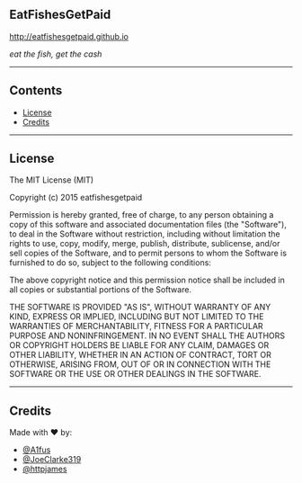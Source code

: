 ## EatFishesGetPaid
http://eatfishesgetpaid.github.io

*eat the fish, get the cash*

---

## Contents
* [License](https://github.com/eatfishesgetpaid/eatfishesgetpaid.github.io/edit/master/README.md#License)
* [Credits](https://github.com/eatfishesgetpaid/eatfishesgetpaid.github.io/edit/master/README.md#Credits)

---

## License
The MIT License (MIT)

Copyright (c) 2015 eatfishesgetpaid

Permission is hereby granted, free of charge, to any person obtaining a copy
of this software and associated documentation files (the "Software"), to deal
in the Software without restriction, including without limitation the rights
to use, copy, modify, merge, publish, distribute, sublicense, and/or sell
copies of the Software, and to permit persons to whom the Software is
furnished to do so, subject to the following conditions:

The above copyright notice and this permission notice shall be included in all
copies or substantial portions of the Software.

THE SOFTWARE IS PROVIDED "AS IS", WITHOUT WARRANTY OF ANY KIND, EXPRESS OR
IMPLIED, INCLUDING BUT NOT LIMITED TO THE WARRANTIES OF MERCHANTABILITY,
FITNESS FOR A PARTICULAR PURPOSE AND NONINFRINGEMENT. IN NO EVENT SHALL THE
AUTHORS OR COPYRIGHT HOLDERS BE LIABLE FOR ANY CLAIM, DAMAGES OR OTHER
LIABILITY, WHETHER IN AN ACTION OF CONTRACT, TORT OR OTHERWISE, ARISING FROM,
OUT OF OR IN CONNECTION WITH THE SOFTWARE OR THE USE OR OTHER DEALINGS IN THE
SOFTWARE.

---

## Credits
Made with :heart: by:

- [@A1fus](twitter.com/a1fus)
- [@JoeClarke319](twitter.com/joeclarke319)
- [@httpjames](twitter.com/httpjames)
